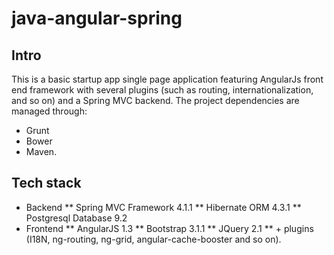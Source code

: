 # java-angular-spring

## Intro
This is a basic startup app single page application featuring AngularJs front end framework with several plugins (such as routing, internationalization, and so on) and a Spring MVC backend. The project dependencies are managed through:

* Grunt
* Bower 
* Maven.

## Tech stack
* Backend
** Spring MVC Framework 4.1.1
** Hibernate ORM 4.3.1
** Postgresql Database 9.2
* Frontend
** AngularJS 1.3
** Bootstrap 3.1.1
** JQuery 2.1
** + plugins (I18N, ng-routing, ng-grid, angular-cache-booster and so on).
